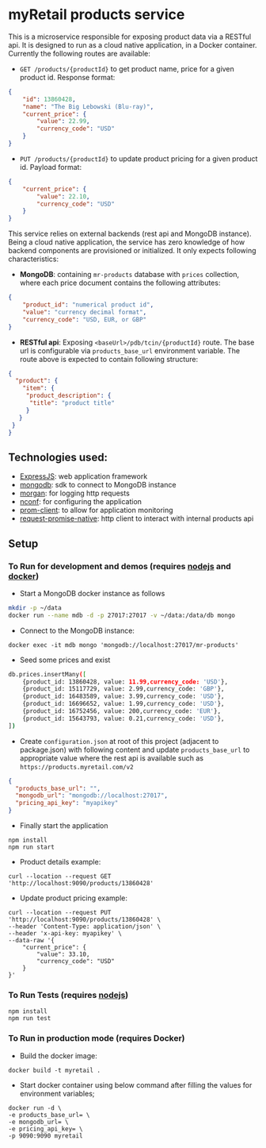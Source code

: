 # myRetail products service

This is a microservice responsible for exposing product data via a RESTful api. It is designed to run as a cloud native application, in a Docker container. Currently the following routes are available:

* `GET /products/{productId}` to get product name, price for a given product id. Response format:
```json
{
    "id": 13860428,
    "name": "The Big Lebowski (Blu-ray)",
    "current_price": {
        "value": 22.99,
        "currency_code": "USD"
    }
}
```

* `PUT /products/{productId}` to update product pricing for a given product id. Payload format:
```json
{
    "current_price": {
        "value": 22.10,
        "currency_code": "USD"
    }
}
```

This service relies on external backends (rest api and MongoDB instance). Being a cloud native application, the service has zero knowledge of how backend components are provisioned or initialized. It only expects following
characteristics:

* **MongoDB**: containing `mr-products` database with `prices` collection, where each price document contains
  the following attributes:

```json
{
    "product_id": "numerical product id",
    "value": "currency decimal format",
    "currency_code": "USD, EUR, or GBP"
}
```

* **RESTful api**: Exposing `<baseUrl>/pdb/tcin/{productId}` route. The base url is configurable  via `products_base_url` environment variable. The route above is expected to contain following structure:

```json
{
  "product": {
    "item": {
     "product_description": {
      "title": "product title"
     }
   }
 }
}
```


## Technologies used:

* [ExpressJS](https://expressjs.com/): web application framework
* [mongodb](https://www.npmjs.com/package/mongodb): sdk to connect to MongoDB instance
* [morgan](https://www.npmjs.com/package/morgan): for logging http requests
* [nconf](https://www.npmjs.com/package/nconf): for configuring the application
* [prom-client](https://www.npmjs.com/package/prom-client): to allow for application monitoring
* [request-promise-native](https://www.npmjs.com/package/request-promise-native): http client to interact with internal products api


## Setup

### To Run for development and demos (requires [nodejs](https://nodejs.org/) and [docker](https://www.docker.com/products/docker-desktop))

* Start a MongoDB docker instance as follows
```bash
mkdir -p ~/data
docker run --name mdb -d -p 27017:27017 -v ~/data:/data/db mongo
```

* Connect to the MongoDB instance:
```
docker exec -it mdb mongo 'mongodb://localhost:27017/mr-products'
```
* Seed some prices and exist
```bash
db.prices.insertMany([
    {product_id: 13860428, value: 11.99,currency_code: 'USD'},
    {product_id: 15117729, value: 2.99,currency_code: 'GBP'},
    {product_id: 16483589, value: 3.99,currency_code: 'USD'},
    {product_id: 16696652, value: 1.99,currency_code: 'USD'},
    {product_id: 16752456, value: 200,currency_code: 'EUR'},
    {product_id: 15643793, value: 0.21,currency_code: 'USD'},
])
```
* Create `configuration.json` at root of this project (adjacent to package.json) with following content and update
  `products_base_url` to appropriate value where the rest api is available such as `https://products.myretail.com/v2`

```json
{
  "products_base_url": "",
  "mongodb_url": "mongodb://localhost:27017",
  "pricing_api_key": "myapikey"
}
```

* Finally start the application
```
npm install
npm run start
```

* Product details example:

```
curl --location --request GET 'http://localhost:9090/products/13860428'
```

* Update product pricing example:

```
curl --location --request PUT 'http://localhost:9090/products/13860428' \
--header 'Content-Type: application/json' \
--header 'x-api-key: myapikey' \
--data-raw '{
    "current_price": {
        "value": 33.10,
        "currency_code": "USD"
    }
}'
```

### To Run Tests (requires [nodejs](https://nodejs.org/))
```
npm install
npm run test
```

### To Run in production mode (requires Docker)
* Build the docker image:
```
docker build -t myretail .
```

* Start docker container using below command after filling the values for environment variables;

```
docker run -d \
-e products_base_url= \
-e mongodb_url= \
-e pricing_api_key= \
-p 9090:9090 myretail
```
